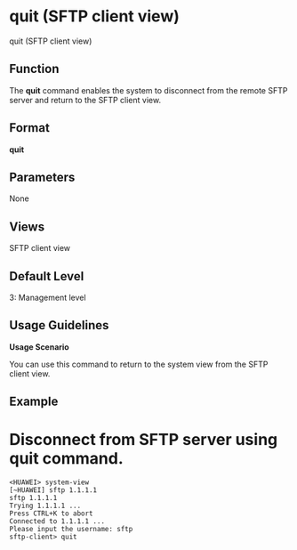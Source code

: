 quit (SFTP client view)
=======================

quit (SFTP client view)

Function
--------



The **quit** command enables the system to disconnect from the remote SFTP server and return to the SFTP client view.




Format
------

**quit**


Parameters
----------

None

Views
-----

SFTP client view


Default Level
-------------

3: Management level


Usage Guidelines
----------------

**Usage Scenario**

You can use this command to return to the system view from the SFTP client view.


Example
-------

# Disconnect from SFTP server using quit command.
```
<HUAWEI> system-view
[~HUAWEI] sftp 1.1.1.1
sftp 1.1.1.1
Trying 1.1.1.1 ...
Press CTRL+K to abort
Connected to 1.1.1.1 ...
Please input the username: sftp
sftp-client> quit

```